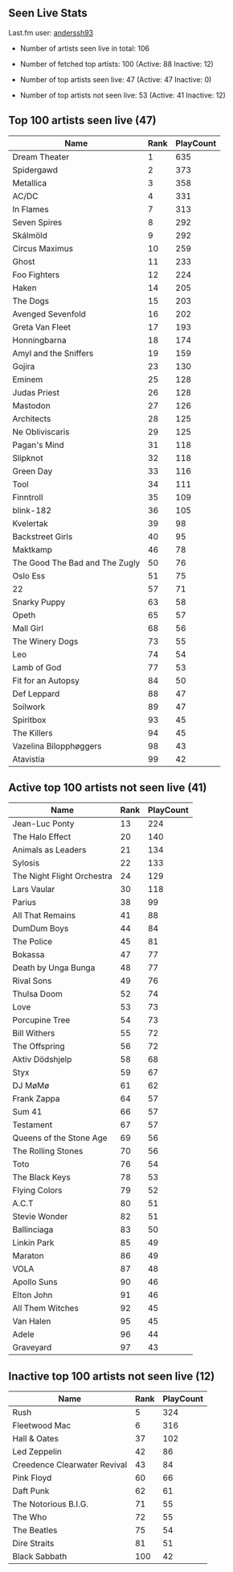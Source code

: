 ## Seen Live Stats

Last.fm user: [anderssh93](https://www.last.fm/user/anderssh93)

- Number of artists seen live in total: 106

- Number of fetched top artists: 100 (Active: 88 Inactive: 12)

- Number of top artists seen live: 47 (Active: 47 Inactive: 0)

- Number of top artists not seen live: 53 (Active: 41 Inactive: 12)

## Top 100 artists seen live (47)

Name                           | Rank | PlayCount
------------------------------ | ---- | ---------
Dream Theater                  | 1    | 635      
Spidergawd                     | 2    | 373      
Metallica                      | 3    | 358      
AC/DC                          | 4    | 331      
In Flames                      | 7    | 313      
Seven Spires                   | 8    | 292      
Skálmöld                       | 9    | 292      
Circus Maximus                 | 10   | 259      
Ghost                          | 11   | 233      
Foo Fighters                   | 12   | 224      
Haken                          | 14   | 205      
The Dogs                       | 15   | 203      
Avenged Sevenfold              | 16   | 202      
Greta Van Fleet                | 17   | 193      
Honningbarna                   | 18   | 174      
Amyl and the Sniffers          | 19   | 159      
Gojira                         | 23   | 130      
Eminem                         | 25   | 128      
Judas Priest                   | 26   | 128      
Mastodon                       | 27   | 126      
Architects                     | 28   | 125      
Ne Obliviscaris                | 29   | 125      
Pagan's Mind                   | 31   | 118      
Slipknot                       | 32   | 118      
Green Day                      | 33   | 116      
Tool                           | 34   | 111      
Finntroll                      | 35   | 109      
blink-182                      | 36   | 105      
Kvelertak                      | 39   | 98       
Backstreet Girls               | 40   | 95       
Maktkamp                       | 46   | 78       
The Good The Bad and The Zugly | 50   | 76       
Oslo Ess                       | 51   | 75       
22                             | 57   | 71       
Snarky Puppy                   | 63   | 58       
Opeth                          | 65   | 57       
Mall Girl                      | 68   | 56       
The Winery Dogs                | 73   | 55       
Leo                            | 74   | 54       
Lamb of God                    | 77   | 53       
Fit for an Autopsy             | 84   | 50       
Def Leppard                    | 88   | 47       
Soilwork                       | 89   | 47       
Spiritbox                      | 93   | 45       
The Killers                    | 94   | 45       
Vazelina Bilopphøggers         | 98   | 43       
Atavistia                      | 99   | 42       

## Active top 100 artists not seen live (41)

Name                       | Rank | PlayCount
-------------------------- | ---- | ---------
Jean-Luc Ponty             | 13   | 224      
The Halo Effect            | 20   | 140      
Animals as Leaders         | 21   | 134      
Sylosis                    | 22   | 133      
The Night Flight Orchestra | 24   | 129      
Lars Vaular                | 30   | 118      
Parius                     | 38   | 99       
All That Remains           | 41   | 88       
DumDum Boys                | 44   | 84       
The Police                 | 45   | 81       
Bokassa                    | 47   | 77       
Death by Unga Bunga        | 48   | 77       
Rival Sons                 | 49   | 76       
Thulsa Doom                | 52   | 74       
Love                       | 53   | 73       
Porcupine Tree             | 54   | 73       
Bill Withers               | 55   | 72       
The Offspring              | 56   | 72       
Aktiv Dödshjelp            | 58   | 68       
Styx                       | 59   | 67       
DJ MøMø                    | 61   | 62       
Frank Zappa                | 64   | 57       
Sum 41                     | 66   | 57       
Testament                  | 67   | 57       
Queens of the Stone Age    | 69   | 56       
The Rolling Stones         | 70   | 56       
Toto                       | 76   | 54       
The Black Keys             | 78   | 53       
Flying Colors              | 79   | 52       
A.C.T                      | 80   | 51       
Stevie Wonder              | 82   | 51       
Ballinciaga                | 83   | 50       
Linkin Park                | 85   | 49       
Maraton                    | 86   | 49       
VOLA                       | 87   | 48       
Apollo Suns                | 90   | 46       
Elton John                 | 91   | 46       
All Them Witches           | 92   | 45       
Van Halen                  | 95   | 45       
Adele                      | 96   | 44       
Graveyard                  | 97   | 43       

## Inactive top 100 artists not seen live (12)

Name                         | Rank | PlayCount
---------------------------- | ---- | ---------
Rush                         | 5    | 324      
Fleetwood Mac                | 6    | 316      
Hall & Oates                 | 37   | 102      
Led Zeppelin                 | 42   | 86       
Creedence Clearwater Revival | 43   | 84       
Pink Floyd                   | 60   | 66       
Daft Punk                    | 62   | 61       
The Notorious B.I.G.         | 71   | 55       
The Who                      | 72   | 55       
The Beatles                  | 75   | 54       
Dire Straits                 | 81   | 51       
Black Sabbath                | 100  | 42       
